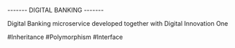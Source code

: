 ------- DIGITAL BANKING -------

Digital Banking microservice developed together with Digital Innovation One

#Inheritance #Polymorphism #Interface
